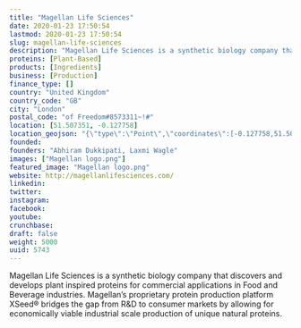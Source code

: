 ```yaml
---
title: "Magellan Life Sciences"
date: 2020-01-23 17:50:54
lastmod: 2020-01-23 17:50:54
slug: magellan-life-sciences
description: "Magellan Life Sciences is a synthetic biology company that discovers and develops plant inspired proteins for commercial applications in Food and Beverage industries. Magellan’s proprietary protein production platform XSeed® bridges the gap from R&D to consumer markets by allowing for economically viable industrial scale production of unique natural proteins."
proteins: [Plant-Based]
products: [Ingredients]
business: [Production]
finance_type: []
country: "United Kingdom"
country_code: "GB"
city: "London"
postal_code: "of Freedom#8573311~!#"
location: [51.507351, -0.127758]
location_geojson: "{\"type\":\"Point\",\"coordinates\":[-0.127758,51.507351]}"
founded: 
founders: "Abhiram Dukkipati, Laxmi Wagle"
images: ["Magellan logo.png"]
featured_image: "Magellan logo.png"
website: http://magellanlifesciences.com/
linkedin: 
twitter: 
instagram: 
facebook: 
youtube: 
crunchbase: 
draft: false
weight: 5000
uuid: 5743
---
```

Magellan Life Sciences is a synthetic biology company that discovers and develops plant inspired proteins for commercial applications in Food and Beverage industries. Magellan’s proprietary protein production platform XSeed® bridges the gap from R&D to consumer markets by allowing for economically viable industrial scale production of unique natural proteins.

